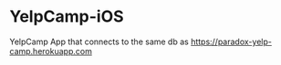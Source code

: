# YelpCamp-iOS
YelpCamp App that connects to the same db as https://paradox-yelp-camp.herokuapp.com
